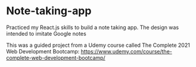 # Note-taking-app
Practiced my React.js skills to build a note taking app. The design was intended to imitate Google notes

This was a guided project from a Udemy course called The Complete 2021 Web Development Bootcamp: https://www.udemy.com/course/the-complete-web-development-bootcamp/
